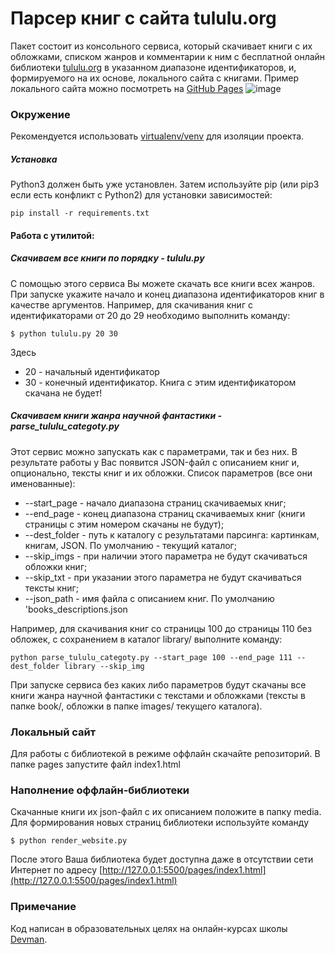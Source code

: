 # Парсер книг с сайта tululu.org
Пакет состоит из консольного сервиса, который скачивает книги с их обложками, списком жанров и комментарии к ним с бесплатной онлайн библиотеки [tululu.org](https://tululu.org/) в указанном диапазоне идентификаторов, и, формируемого на их основе, локального сайта с книгами.
Пример локального сайта можно посмотреть на  [GitHub Pages](https://kilsik.github.io/pages/index1.html)
![image](https://github.com/Kilsik/Fantastic-library/assets/123646405/5b608229-7088-40c6-857d-afd284731f68)

### Окружение
Рекомендуется использовать [virtualenv/venv](https://docs.python.org/3/library/venv.html) для изоляции проекта.

##### Установка
Python3 должен быть уже установлен.
Затем используйте pip (или pip3 если есть конфликт с Python2) для
установки зависимостей:
```
pip install -r requirements.txt
```
#### Работа с утилитой:
##### Скачиваем все книги по порядку - tululu.py
С помощью этого сервиса Вы можете скачать все книги всех жанров.
При запуске укажите начало и конец диапазона идентификаторов книг в качестве аргументов. Например, для скачивания книг с идентификаторами от 20 до 29 необходимо выполнить команду:
```
$ python tululu.py 20 30
```
Здесь
- 20 - начальный идентификатор
- 30 - конечный идентификатор. Книга с этим идентификатором скачана не будет!
##### Скачиваем книги жанра научной фантастики - parse_tululu_categoty.py
Этот сервис можно запускать как с параметрами, так и без них. В результате работы у Вас появится JSON-файл с описанием книг и, опционально, тексты книг и их обложки.
Список параметров (все они именованные):
- --start_page  - начало диапазона страниц скачиваемых книг;
- --end_page    - конец диапазона страниц скачиваемых книг (книги страницы с этим номером скачаны не будут);
- --dest_folder - путь к каталогу с результатами парсинга: картинкам, книгам, JSON. По умолчанию - текущий каталог;
- --skip_imgs   - при наличии этого параметра не будут скачиваться обложки книг;
- --skip_txt    - при указании этого параметра не будут скачиваться тексты книг;
- --json_path   - имя файла с описанием книг. По умолчанию 'books_descriptions.json

Например, для скачивания книг со страницы 100 до страницы 110 без обложек, с сохранением в каталог library/ выполните команду:
```
python parse_tululu_categoty.py --start_page 100 --end_page 111 --dest_folder library --skip_img
```
При запуске сервиса без каких либо параметров будут скачаны все книги жанра научной фантастики с текстами и обложками (тексты в папке book/, обложки в папке images/ текущего каталога).

### Локальный сайт
Для работы с библиотекой в режиме оффлайн скачайте репозиторий. В папке pages запустите файл index1.html

### Наполнение оффлайн-библиотеки
Скачанные книги их json-файл с их описанием положите в папку media. Для формирования новых страниц библиотеки используйте команду
```
$ python render_website.py
```
После этого Ваша библиотека будет доступна даже в отсутствии сети Интернет по адресу [http://127.0.0.1:5500/pages/index1.html](http://127.0.0.1:5500/pages/index1.html)

### Примечание
 Код написан в образовательных целях на онлайн-курсах школы [Devman](https://dvmn.org/).

